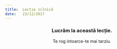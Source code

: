 ```yaml
---
title:  Lecție zilnică
date:   23/12/2017
---
```


### <center>Lucrăm la această lecție.</center>
<center>Te rog intoarce-te mai tarziu.</center>
